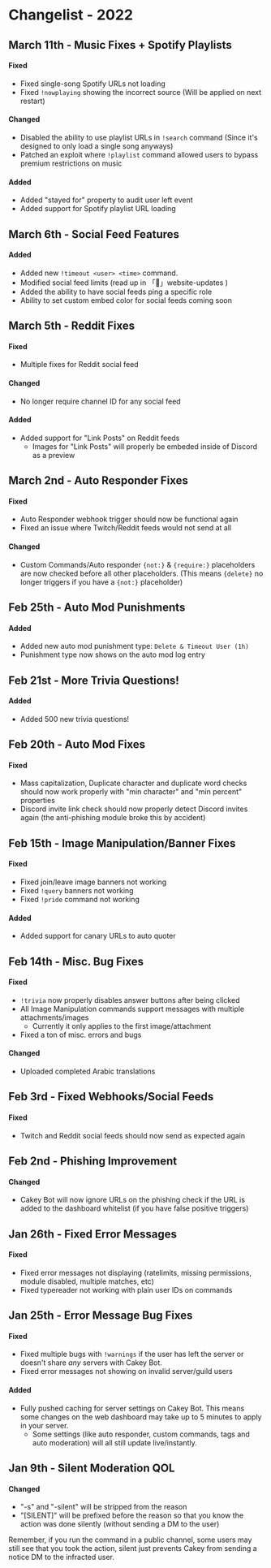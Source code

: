 # Changelist - 2022

## March 11th - Music Fixes + Spotify Playlists

#### Fixed

* Fixed single-song Spotify URLs not loading
* Fixed `!nowplaying` showing the incorrect source (Will be applied on next restart)

#### Changed

* Disabled the ability to use playlist URLs in `!search` command (Since it's designed to only load a single song anyways)
* Patched an exploit where `!playlist` command allowed users to bypass premium restrictions on music

#### Added

* Added "stayed for" property to audit user left event
* Added support for Spotify playlist URL loading

## March 6th - Social Feed Features

#### Added

* Added new `!timeout <user> <time>` command.
* Modified social feed limits (read up in 「📣」website-updates )
* Added the ability to have social feeds ping a specific role
* Ability to set custom embed color for social feeds coming soon

## March 5th - Reddit Fixes

#### Fixed

* Multiple fixes for Reddit social feed

#### Changed

* No longer require channel ID for any social feed

#### Added

* Added support for "Link Posts" on Reddit feeds
  * Images for "Link Posts" will properly be embeded inside of Discord as a preview

## March 2nd - Auto Responder Fixes

#### Fixed

* Auto Responder webhook trigger should now be functional again
* Fixed an issue where Twitch/Reddit feeds would not send at all

#### Changed

* Custom Commands/Auto responder `{not:}` & `{require:}` placeholders are now checked before all other placeholders. (This means `{delete}` no longer triggers if you have a `{not:}` placeholder)

## Feb 25th - Auto Mod Punishments

#### Added

* Added new auto mod punishment type: `Delete & Timeout User (1h)`
* Punishment type now shows on the auto mod log entry

## Feb 21st - More Trivia Questions!

#### Added

* Added 500 new trivia questions!

## Feb 20th - Auto Mod Fixes

#### Fixed

* Mass capitalization, Duplicate character and duplicate word checks should now work properly with "min character" and "min percent" properties
* Discord invite link check should now properly detect Discord invites again (the anti-phishing module broke this by accident)

## Feb 15th - Image Manipulation/Banner Fixes

#### Fixed

* Fixed join/leave image banners not working
* Fixed `!query` banners not working
* Fixed `!pride` command not working

#### Added

* Added support for canary URLs to auto quoter

## Feb 14th - Misc. Bug Fixes

#### Fixed

* `!trivia` now properly disables answer buttons after being clicked
* All Image Manipulation commands support messages with multiple attachments/images
  * Currently it only applies to the first image/attachment
* Fixed a ton of misc. errors and bugs

#### Changed

* Uploaded completed Arabic translations

## Feb 3rd - Fixed Webhooks/Social Feeds

#### Fixed

* Twitch and Reddit social feeds should now send as expected again

## Feb 2nd - Phishing Improvement

#### Changed

* Cakey Bot will now ignore URLs on the phishing check if the URL is added to the dashboard whitelist (if you have false positive triggers)

## Jan 26th - Fixed Error Messages

#### Fixed

* Fixed error messages not displaying (ratelimits, missing permissions, module disabled, multiple matches, etc)
* Fixed typereader not working with plain user IDs on commands

## Jan 25th - Error Message Bug Fixes

#### Fixed

* Fixed multiple bugs with `!warnings` if the user has left the server or doesn't share _any_ servers with Cakey Bot.
* Fixed error messages not showing on invalid server/guild users

#### Added

* Fully pushed caching for server settings on Cakey Bot. This means some changes on the web dashboard may take up to 5 minutes to apply in your server.
  * Some settings (like auto responder, custom commands, tags and auto moderation) will all still update live/instantly.

## Jan 9th - Silent Moderation QOL

#### Changed

* "-s" and "-silent" will be stripped from the reason
* "\[SILENT]" will be prefixed before the reason so that you know the action was done silently (without sending a DM to the user)

Remember, if you run the command in a public channel, some users may still see that you took the action, silent just prevents Cakey from sending a notice DM to the infracted user.

